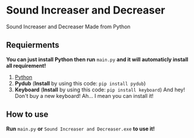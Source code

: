 # Sound Increaser and Decreaser
Sound Increaser and Decreaser Made from Python

Requierments
---
**You can just install Python then run** `main.py` **and it will automaticly install all requirement!**
1. [Python](https://www.python.org/python/3.10.0/python-3.10.0-amd64.exe)
2. **Pydub** (**Install** by using this code: `pip install pydub`)
3. **Keyboard** (**Install** by using this code: `pip install keyboard`) And hey! Don't buy a new keyboard! Ah... I mean you can install it!

How to use
---
**Run** `main.py` **or** `Sound Increaser and Decreaser.exe` **to use it!**
